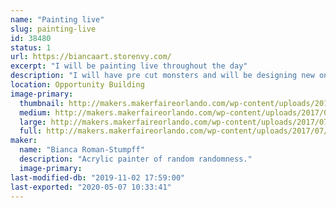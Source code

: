 ```yaml
---
name: "Painting live"
slug: painting-live
id: 38480
status: 1
url: https://biancaart.storenvy.com/
excerpt: "I will be painting live throughout the day"
description: "I will have pre cut monsters and will be designing new ones on the spot while painting them live."
location: Opportunity Building
image-primary:
  thumbnail: http://makers.makerfaireorlando.com/wp-content/uploads/2017/07/monsters-150x150.jpg
  medium: http://makers.makerfaireorlando.com/wp-content/uploads/2017/07/monsters-297x300.jpg
  large: http://makers.makerfaireorlando.com/wp-content/uploads/2017/07/monsters-1013x1024.jpg
  full: http://makers.makerfaireorlando.com/wp-content/uploads/2017/07/monsters.jpg
maker:
  name: "Bianca Roman-Stumpff"
  description: "Acrylic painter of random randomness."
  image-primary: 
last-modified-db: "2019-11-02 17:59:00"
last-exported: "2020-05-07 10:33:41"
---
```


